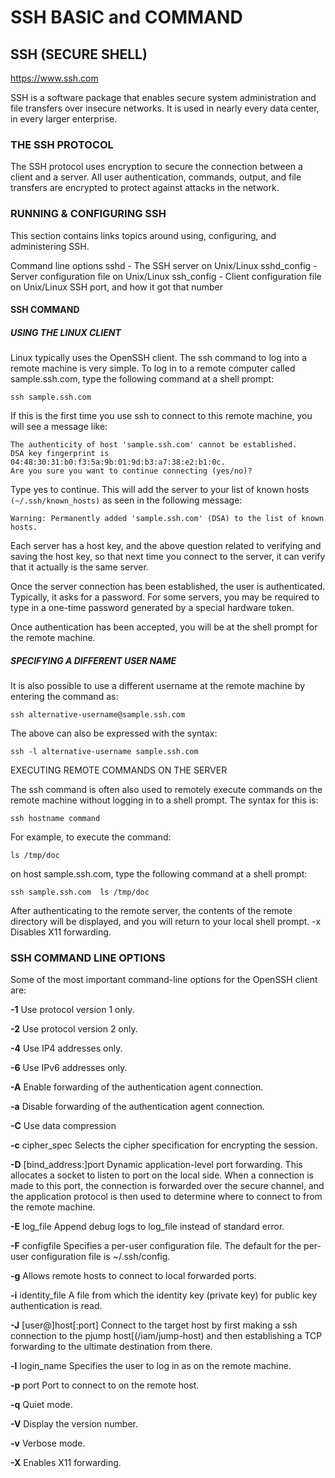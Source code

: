 # SSH BASIC and COMMAND
## SSH (SECURE SHELL)

https://www.ssh.com

SSH is a software package that enables secure system administration and file transfers over insecure networks. It is used in nearly every data center, in every larger enterprise.

### THE SSH PROTOCOL

The SSH protocol uses encryption to secure the connection between a client and a server. All user authentication, commands, output, and file transfers are encrypted to protect against attacks in the network.

### RUNNING & CONFIGURING SSH

This section contains links topics around using, configuring, and administering SSH.

Command line options
sshd - The SSH server on Unix/Linux
sshd_config - Server configuration file on Unix/Linux
ssh_config - Client configuration file on Unix/Linux
SSH port, and how it got that number

#### SSH COMMAND

##### USING THE LINUX CLIENT

Linux typically uses the OpenSSH client. The ssh command to log into a remote machine is very simple. To log in to a remote computer called sample.ssh.com, type the following command at a shell prompt:

`ssh sample.ssh.com`

If this is the first time you use ssh to connect to this remote machine, you will see a message like:
```
The authenticity of host 'sample.ssh.com' cannot be established.
DSA key fingerprint is 04:48:30:31:b0:f3:5a:9b:01:9d:b3:a7:38:e2:b1:0c.
Are you sure you want to continue connecting (yes/no)?
```
Type yes to continue. This will add the server to your list of known hosts `(~/.ssh/known_hosts)` as seen in the following message:
```
Warning: Permanently added 'sample.ssh.com' (DSA) to the list of known hosts.
```
Each server has a host key, and the above question related to verifying and saving the host key, so that next time you connect to the server, it can verify that it actually is the same server.

Once the server connection has been established, the user is authenticated. Typically, it asks for a password. For some servers, you may be required to type in a one-time password generated by a special hardware token.

Once authentication has been accepted, you will be at the shell prompt for the remote machine.

##### SPECIFYING A DIFFERENT USER NAME

It is also possible to use a different username at the remote machine by entering the command as:

`ssh alternative-username@sample.ssh.com`

The above can also be expressed with the syntax:

`ssh -l alternative-username sample.ssh.com`

EXECUTING REMOTE COMMANDS ON THE SERVER

The ssh command is often also used to remotely execute commands on the remote machine without logging in to a shell prompt. The syntax for this is:

`ssh hostname command`

For example, to execute the command:

`ls /tmp/doc`

on host sample.ssh.com, type the following command at a shell prompt:

`ssh sample.ssh.com  ls /tmp/doc`

After authenticating to the remote server, the contents of the remote directory will be displayed, and you will return to your local shell prompt. -x Disables X11 forwarding.

### SSH COMMAND LINE OPTIONS

Some of the most important command-line options for the OpenSSH client are:

**-1** Use protocol version 1 only.

**-2** Use protocol version 2 only.

**-4** Use IP4 addresses only.

**-6** Use IPv6 addresses only.

**-A** Enable forwarding of the authentication agent connection.

**-a** Disable forwarding of the authentication agent connection.

**-C** Use data compression

**-c** cipher_spec Selects the cipher specification for encrypting the session.

**-D** [bind_address:]port Dynamic application-level port forwarding. This allocates a socket to listen to port on the local side. When a connection is made to this port, the connection is forwarded over the secure channel, and the application protocol is then used to determine where to connect to from the remote machine.

**-E** log_file Append debug logs to log_file instead of standard error.

**-F** configfile Specifies a per-user configuration file. The default for the per-user configuration file is ~/.ssh/config.

**-g** Allows remote hosts to connect to local forwarded ports.

**-i** identity_file A file from which the identity key (private key) for public key authentication is read.

**-J** [user@]host[:port] Connect to the target host by first making a ssh connection to the pjump host[(/iam/jump-host) and then establishing a TCP forwarding to the ultimate destination from there.

**-l** login_name Specifies the user to log in as on the remote machine.

**-p** port Port to connect to on the remote host.

**-q** Quiet mode.

**-V** Display the version number.

**-v** Verbose mode.

**-X** Enables X11 forwarding.



